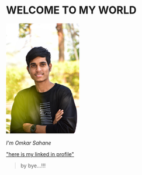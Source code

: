 # WELCOME TO MY WORLD

  <img width="200" alt="portfolio_view" src="DSC_0021-01.jpeg">
  
  _I'm Omkar Sahane_

 
["here is my linked in profile"](https://www.linkedin.com/in/omkar-sahane-7452691b2 "CLICK")


>by bye...!!!

